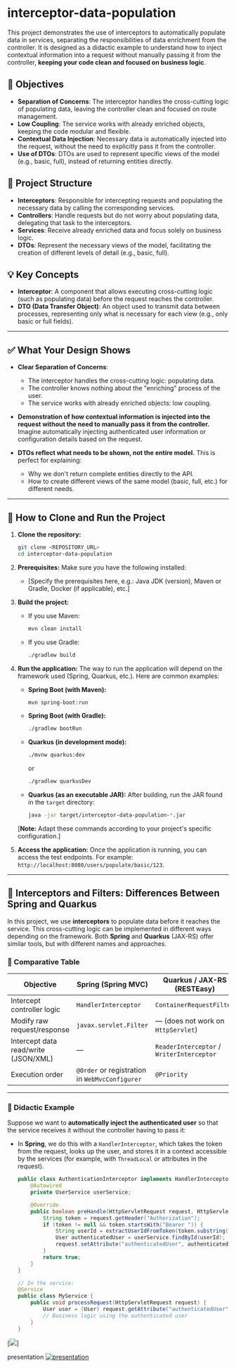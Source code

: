# interceptor-data-population

This project demonstrates the use of interceptors to automatically populate data in services, separating the responsibilities of data enrichment from the controller. It is designed as a didactic example to understand how to inject contextual information into a request without manually passing it from the controller, **keeping your code clean and focused on business logic**.

## 🎯 Objectives

- **Separation of Concerns**: The interceptor handles the cross-cutting logic of populating data, leaving the controller clean and focused on route management.
- **Low Coupling**: The service works with already enriched objects, keeping the code modular and flexible.
- **Contextual Data Injection**: Necessary data is automatically injected into the request, without the need to explicitly pass it from the controller.
- **Use of DTOs**: DTOs are used to represent specific views of the model (e.g., basic, full), instead of returning entities directly.

## 🧱 Project Structure

- **Interceptors**: Responsible for intercepting requests and populating the necessary data by calling the corresponding services.
- **Controllers**: Handle requests but do not worry about populating data, delegating that task to the interceptors.
- **Services**: Receive already enriched data and focus solely on business logic.
- **DTOs**: Represent the necessary views of the model, facilitating the creation of different levels of detail (e.g., basic, full).

## 💡 Key Concepts

- **Interceptor**: A component that allows executing cross-cutting logic (such as populating data) before the request reaches the controller.
- **DTO (Data Transfer Object)**: An object used to transmit data between processes, representing only what is necessary for each view (e.g., only basic or full fields).

---

## ✅ What Your Design Shows

- **Clear Separation of Concerns**:
    - The interceptor handles the cross-cutting logic: populating data.
    - The controller knows nothing about the "enriching" process of the user.
    - The service works with already enriched objects: low coupling.

- **Demonstration of how contextual information is injected into the request without the need to manually pass it from the controller.** Imagine automatically injecting authenticated user information or configuration details based on the request.

- **DTOs reflect what needs to be shown, not the entire model.** This is perfect for explaining:
    - Why we don't return complete entities directly to the API.
    - How to create different views of the same model (basic, full, etc.) for different needs.

---

## 🚀 How to Clone and Run the Project

1.  **Clone the repository:**
    ```bash
    git clone <REPOSITORY_URL>
    cd interceptor-data-population
    ```

2.  **Prerequisites:** Make sure you have the following installed:
    * [Specify the prerequisites here, e.g.: Java JDK (version), Maven or Gradle, Docker (if applicable), etc.]

3.  **Build the project:**
    * If you use Maven:
        ```bash
        mvn clean install
        ```
    * If you use Gradle:
        ```bash
        ./gradlew build
        ```

4.  **Run the application:** The way to run the application will depend on the framework used (Spring, Quarkus, etc.). Here are common examples:
    * **Spring Boot (with Maven):**
        ```bash
        mvn spring-boot:run
        ```
    * **Spring Boot (with Gradle):**
        ```bash
        ./gradlew bootRun
        ```
    * **Quarkus (in development mode):**
        ```bash
        ./mvnw quarkus:dev
        ```
      or
        ```bash
        ./gradlew quarkusDev
        ```
    * **Quarkus (as an executable JAR):** After building, run the JAR found in the `target` directory:
        ```bash
        java -jar target/interceptor-data-population-*.jar
        ```

    [**Note:** Adapt these commands according to your project's specific configuration.]

5.  **Access the application:** Once the application is running, you can access the test endpoints. For example: `http://localhost:8080/users/populate/basic/123`.

---

## 🧭 Interceptors and Filters: Differences Between Spring and Quarkus

In this project, we use **interceptors** to populate data before it reaches the service. This cross-cutting logic can be implemented in different ways depending on the framework. Both **Spring** and **Quarkus** (JAX-RS) offer similar tools, but with different names and approaches.

### 📌 Comparative Table

| Objective                          | Spring (Spring MVC)               | Quarkus / JAX-RS (RESTEasy)           |
|----------------------------------|-----------------------------------|----------------------------------------|
| Intercept controller logic       | `HandlerInterceptor`              | `ContainerRequestFilter`              |
| Modify raw request/response      | `javax.servlet.Filter`            | — (does not work on `HttpServlet`)     |
| Intercept data read/write (JSON/XML) | —                             | `ReaderInterceptor` / `WriterInterceptor` |
| Execution order                  | `@Order` or registration in `WebMvcConfigurer` | `@Priority`                         |

---

### 🔁 Didactic Example

Suppose we want to **automatically inject the authenticated user** so that the service receives it without the controller having to pass it:

- In **Spring**, we do this with a `HandlerInterceptor`, which takes the token from the request, looks up the user, and stores it in a context accessible by the services (for example, with `ThreadLocal` or attributes in the request).

  ```java
  public class AuthenticationInterceptor implements HandlerInterceptor {
      @Autowired
      private UserService userService;

      @Override
      public boolean preHandle(HttpServletRequest request, HttpServletResponse response, Object handler) throws Exception {
          String token = request.getHeader("Authorization");
          if (token != null && token.startsWith("Bearer ")) {
              String userId = extractUserIdFromToken(token.substring(7));
              User authenticatedUser = userService.findById(userId);
              request.setAttribute("authenticatedUser", authenticatedUser);
          }
          return true;
      }
  }

  // In the service:
  @Service
  public class MyService {
      public void processRequest(HttpServletRequest request) {
          User user = (User) request.getAttribute("authenticatedUser");
          // Business logic using the authenticated user
      }
  }

[![](imagen/flujo1.png)]

presentation
[![presentation](imagen/video-1.png)](https://youtu.be/WYAT77In77E)



